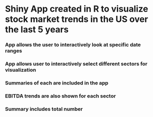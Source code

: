 # Shiny App created in R to visualize stock market trends in the US over the last 5 years

### App allows the user to interactively look at specific date ranges
### App allows user to interactively select different sectors for visualization
### Summaries of each are included in the app
### EBITDA trends are also shown for each sector
### Summary includes total number